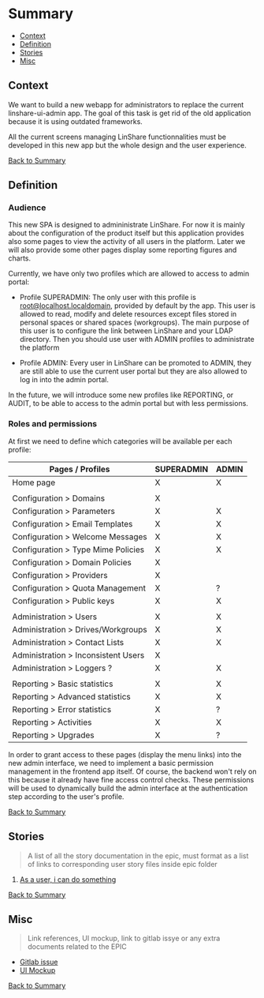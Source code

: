 # Summary

* [Context](#context)
* [Definition](#definition)
* [Stories](#stories)
* [Misc](#misc)

## Context

We want to build a new webapp for administrators to replace the current linshare-ui-admin app.
The goal of this task is get rid of the old application because it is using outdated frameworks.

All the current screens managing LinShare functionnalities must be developed in this new app but the whole design and the user experience.


[Back to Summary](#summary)

## Definition

### Audience

This new SPA is designed to admininistrate LinShare. For now it is mainly about the configuration of the product itself but this application provides also some pages to view the activity of all users in the platform. Later we will also provide some other pages display some reporting figures and charts.

Currently, we have only two profiles which are allowed to access to admin portal:

* Profile SUPERADMIN: The only user with this profile is root@localhost.localdomain, provided by default by the app. This user is allowed to read, modify and delete resources except files stored in personal spaces or shared spaces (workgroups). The main purpose of this user is to configure the link between LinShare and your LDAP directory. Then you should use user with ADMIN profiles to administrate the platform

* Profile ADMIN: Every user in LinShare can be promoted to ADMIN, they are still able to use the current user portal but they are also allowed to log in into the admin portal.

In the future, we will introduce some new profiles like REPORTING, or AUDIT, to be able to access to the admin portal but with less permissions.


### Roles and permissions

At first we need to define which categories will be available per each profile:


|Pages / Profiles                    | SUPERADMIN | ADMIN |
|------------------------------------|------|-------|
| Home page                          |  X   |   X   |
|  |  |  |
| Configuration > Domains            |  X   |       |
| Configuration > Parameters         |  X   |   X   |
| Configuration > Email Templates    |  X   |   X   |
| Configuration > Welcome Messages   |  X   |   X   |
| Configuration > Type Mime Policies |  X   |   X   |
| Configuration > Domain Policies    |  X   |       |
| Configuration > Providers          |  X   |       |
| Configuration > Quota Management   |  X   |   ?   |
| Configuration > Public keys        |  X   |   X   |
|  |  |  |
| Administration > Users             |  X   |   X   |
| Administration > Drives/Workgroups |  X   |   X   |
| Administration > Contact Lists     |  X   |   X   |
| Administration > Inconsistent Users|  X   |       |
| Administration > Loggers ?         |  X   |   X   |
|  |  |  |
| Reporting > Basic statistics       |  X   |   X   |
| Reporting > Advanced statistics    |  X   |   X   |
| Reporting > Error statistics       |  X   |   ?   |
| Reporting > Activities             |  X   |   X   |
| Reporting > Upgrades               |  X   |   ?   |

In order to grant access to these pages (display the menu links) into the new admin interface, we need to implement a basic permission management in the frontend app itself. Of course, the backend won't rely on this because it already have fine access control checks.
These permissions will be used to dynamically build the admin interface at the authentication step according to the user's profile.


[Back to Summary](#summary)
## Stories

> A list of all the story documentation in the epic, must format as a list of links to corresponding user story files inside epic folder

1. [As a user, i can do something](./link-to-the-file.md)

[Back to Summary](#summary)

## Misc

> Link references, UI mockup, link to gitlab issye or any extra documents related to the EPIC

* [Gitlab issue]()
* [UI Mockup]()

[Back to Summary](#summary)
